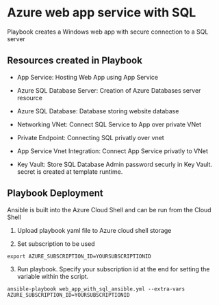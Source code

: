 # Azure web app service with SQL
Playbook creates a Windows web app with secure connection to a SQL server

## Resources created in Playbook

* App Service: Hosting Web App using App Service

* Azure SQL Database Server: Creation of Azure Databases server resource

* Azure SQL Database: Database storing website database

* Networking VNet: Connect SQL Service to App over private VNet

* Private Endpoint: Connecting SQL privatly over vnet

* App Service Vnet Integration: Connect App Service privatly to VNet

* Key Vault: Store SQL Database Admin password securly in Key Vault. secret is created at template runtime.

## Playbook Deployment

Ansible is built into the Azure Cloud Shell and can be run from the Cloud Shell

1. Upload playbook yaml file to Azure cloud shell storage

2. Set subscription to be used
```
export AZURE_SUBSCRIPTION_ID=YOURSUBSCRIPTIONID
```

3. Run playbook. Specify your subscription id at the end for setting the variable within the script.
```
ansible-playbook web_app_with_sql_ansible.yml --extra-vars AZURE_SUBSCRIPTION_ID=YOURSUBSCRIPTIONID
```
